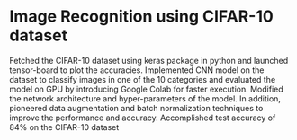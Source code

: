 # Image Recognition using CIFAR-10 dataset                                                                                        

Fetched the CIFAR-10 dataset using keras package in python and launched tensor-board to plot the accuracies.
Implemented CNN model on the dataset to classify images in one of the 10 categories and evaluated the model on GPU by introducing Google Colab for faster execution. Modified the network architecture and hyper-parameters of the model. In addition, pioneered data augmentation and batch normalization techniques to improve the performance and accuracy.
Accomplished test accuracy of 84% on the CIFAR-10 dataset
